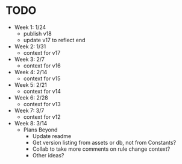 # TODO

- Week 1: 1/24
    - publish v18
    - update v17 to reflect end
- Week 2: 1/31
    - context for v17
- Week 3: 2/7
    - context for v16
- Week 4: 2/14
    - context for v15
- Week 5: 2/21
    - context for v14
- Week 6: 2/28
    - context for v13
- Week 7: 3/7
    - context for v12
- Week 8: 3/14
    - Plans Beyond
        - Update readme
        - Get version listing from assets or db, not from Constants?
        - Collab to take more comments on rule change context?
        - Other ideas?
